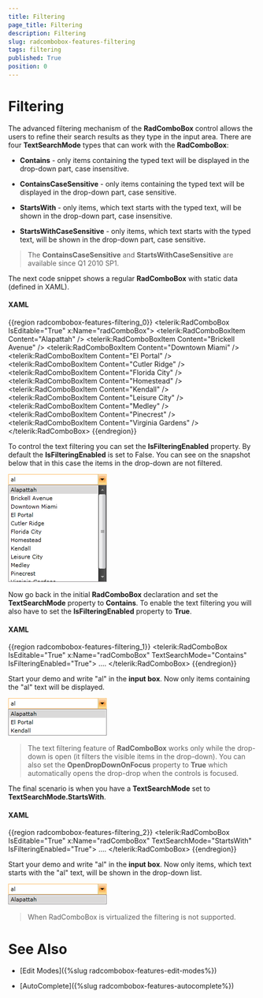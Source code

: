 ```yaml
---
title: Filtering
page_title: Filtering
description: Filtering
slug: radcombobox-features-filtering
tags: filtering
published: True
position: 0
---
```


# Filtering

The advanced filtering mechanism of the __RadComboBox__ control allows the users to refine their search results as they type in the input area. There are four __TextSearchMode__ types that can work with the __RadComboBox__:

* __Contains__ - only items containing the typed text will be displayed in the drop-down part, case insensitive.

* __ContainsCaseSensitive__ - only items containing the typed text will be displayed in the drop-down part, case sensitive.

* __StartsWith__ - only items, which text starts with the typed text, will be shown in the drop-down part, case insensitive.

* __StartsWithCaseSensitive__ - only items, which text starts with the typed text, will be shown in the drop-down part, case sensitive.

>The __ContainsCaseSensitive__ and __StartsWithCaseSensitive__ are available since Q1 2010 SP1.

The next code snippet shows a regular __RadComboBox__ with static data (defined in XAML).

#### __XAML__

{{region radcombobox-features-filtering_0}}
	<telerik:RadComboBox IsEditable="True" x:Name="radComboBox">
	    <telerik:RadComboBoxItem Content="Alapattah" />
	    <telerik:RadComboBoxItem Content="Brickell Avenue" />
	    <telerik:RadComboBoxItem Content="Downtown Miami" />
	    <telerik:RadComboBoxItem Content="El Portal" />
	    <telerik:RadComboBoxItem Content="Cutler Ridge" />
	    <telerik:RadComboBoxItem Content="Florida City" />
	    <telerik:RadComboBoxItem Content="Homestead" />
	    <telerik:RadComboBoxItem Content="Kendall" />
	    <telerik:RadComboBoxItem Content="Leisure City" />
	    <telerik:RadComboBoxItem Content="Medley" />
	    <telerik:RadComboBoxItem Content="Pinecrest" />
	    <telerik:RadComboBoxItem Content="Virginia Gardens" />
	</telerik:RadComboBox>
{{endregion}}

To control the text filtering you can set the __IsFilteringEnabled__ property. By default the __IsFilteringEnabled__ is set to False. You can see on the snapshot below that in this case the items in the drop-down are not filtered.

![](images/RadComboBox_Features_Filtering_010.png)

Now go back in the initial __RadComboBox__ declaration and set the __TextSearchMode__ property to __Contains__. To enable the text filtering you will also have to set the __IsFilteringEnabled__ property to __True__.

#### __XAML__

{{region radcombobox-features-filtering_1}}
	<telerik:RadComboBox IsEditable="True" x:Name="radComboBox" TextSearchMode="Contains" IsFilteringEnabled="True">
	....
	</telerik:RadComboBox>
{{endregion}}

Start your demo and write "al" in the __input box__. Now only items containing the "al" text will be displayed.

![](images/RadComboBox_Features_Filtering_020.png)

>The text filtering feature of __RadComboBox__ works only while the drop-down is open (it filters the visible items in the drop-down). You can also set the __OpenDropDownOnFocus__ property to __True__ which automatically opens the drop-drop when the controls is focused.

The final scenario is when you have a __TextSearchMode__ set to __TextSearchMode.StartsWith__.
        

#### __XAML__

{{region radcombobox-features-filtering_2}}
	<telerik:RadComboBox IsEditable="True" x:Name="radComboBox" TextSearchMode="StartsWith" IsFilteringEnabled="True">
	....
	</telerik:RadComboBox>
{{endregion}}

Start your demo and write "al" in the __input box__. Now only items, which text starts with the "al" text, will be shown in the drop-down list.

![](images/RadComboBox_Features_Filtering_030.png)

>When RadComboBox is virtualized the filtering is not supported.

# See Also

 * [Edit Modes]({%slug radcombobox-features-edit-modes%})

 * [AutoComplete]({%slug radcombobox-features-autocomplete%})
